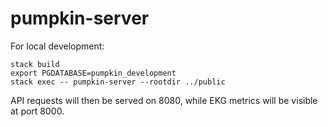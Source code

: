 # pumpkin-server


For local development:

```
stack build
export PGDATABASE=pumpkin_development
stack exec -- pumpkin-server --rootdir ../public
```

API requests will then be served on 8080, while EKG metrics will be visible at port 8000.
